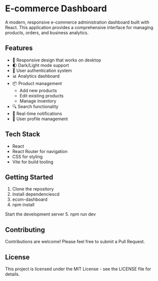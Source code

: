 # E-commerce Dashboard

A modern, responsive e-commerce administration dashboard built with React. This application provides a comprehensive interface for managing products, orders, and business analytics.

## Features

- 📱 Responsive design that works on desktop
- 🌓 Dark/Light mode support
- 🔐 User authentication system
- 📊 Analytics dashboard
- 📦 Product management
  - Add new products
  - Edit existing products
  - Manage inventory
- 🔍 Search functionality
- 🔔 Real-time notifications
- 👤 User profile management

## Tech Stack

- React
- React Router for navigation
- CSS for styling
- Vite for build tooling

## Getting Started

1. Clone the repository
2. Install dependenciescd
3. ecom-dashboard
4. npm install

Start the development server
5. npm run dev


## Contributing

Contributions are welcome! Please feel free to submit a Pull Request.

## License

This project is licensed under the MIT License - see the LICENSE file for details.
